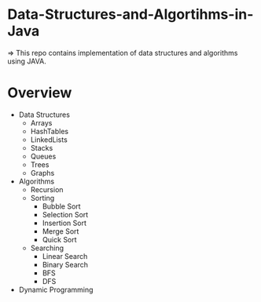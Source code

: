 # Data-Structures-and-Algortihms-in-Java
=> This repo contains implementation of data structures and algorithms using JAVA.</br>
# Overview
<ul>
<li>
Data Structures
<ul>
<li>Arrays</li>
<li>HashTables</li>
<li>LinkedLists</li>
<li>Stacks</li>
<li>Queues</li>
<li>Trees</li>
<li>Graphs</li>
</ul>
</li>
<li>
Algorithms
<ul>
<li>Recursion</li>
<li>Sorting<ul>
<li>Bubble Sort</li>
<li>Selection Sort</li>
<li>Insertion Sort</li>
<li>Merge Sort</li>
<li>Quick Sort</li>
</ul>
</li>
<li>Searching<ul>
<li>Linear Search</li>
<li>Binary Search</li>
<li>BFS</li>
<li>DFS</li>
</ul></li>
</ul>
</li>
<li>Dynamic Programming</li>
</ul>
